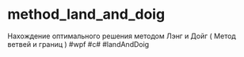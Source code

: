 # method_land_and_doig
Нахождение оптимального решения методом Лэнг и Дойг ( Метод ветвей и границ ) #wpf #c# #landAndDoig
